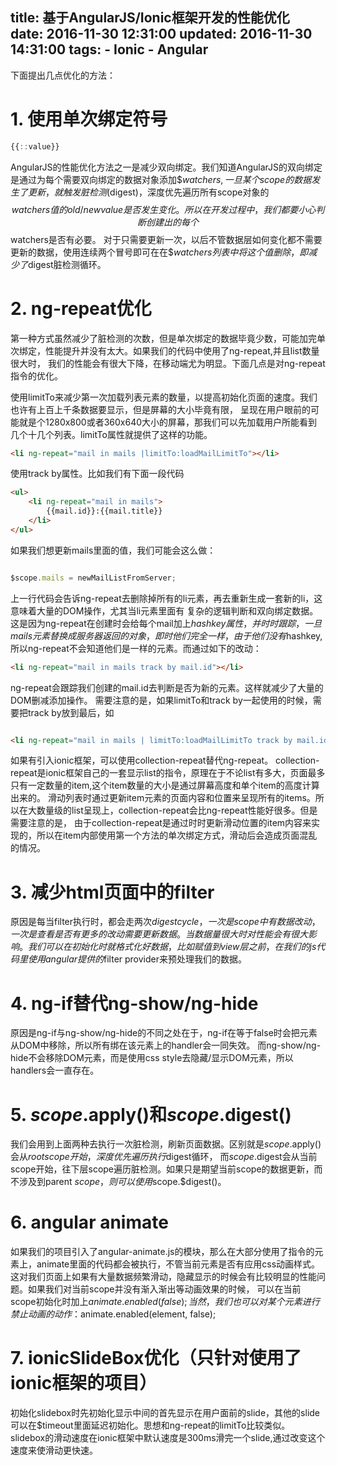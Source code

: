 title: 基于AngularJS/Ionic框架开发的性能优化
date: 2016-11-30 12:31:00
updated: 2016-11-30 14:31:00
tags:
	- Ionic
	- Angular
---


下面提出几点优化的方法：

# 1. 使用单次绑定符号

```javascript
{{::value}}
```

AngularJS的性能优化方法之一是减少双向绑定。我们知道AngularJS的双向绑定是通过为每个需要双向绑定的数据对象添加$$watchers,一旦某个scope的数据发生了更新，
就触发脏检测($digest)，深度优先遍历所有scope对象的$$watchers值的old/new value是否发生变化。所以在开发过程中，我们都要小心判断创建出的每个$$watchers是否有必要。
对于只需要更新一次，以后不管数据层如何变化都不需要更新的数据，使用连续两个冒号即可在在$$watchers列表中将这个值删除，即减少了$digest脏检测循环。

# 2. ng-repeat优化

第一种方式虽然减少了脏检测的次数，但是单次绑定的数据毕竟少数，可能加完单次绑定，性能提升并没有太大。如果我们的代码中使用了ng-repeat,并且list数量很大时，
我们的性能会有很大下降，在移动端尤为明显。下面几点是对ng-repeat指令的优化。

使用limitTo来减少第一次加载列表元素的数量，以提高初始化页面的速度。我们也许有上百上千条数据要显示，但是屏幕的大小毕竟有限，
呈现在用户眼前的可能就是个1280x800或者360x640大小的屏幕，那我们可以先加载用户所能看到几个十几个列表。limitTo属性就提供了这样的功能。

```html
<li ng-repeat="mail in mails |limitTo:loadMailLimitTo"></li>
```

使用track by属性。比如我们有下面一段代码

```html
<ul>
    <li ng-repeat="mail in mails">
        {{mail.id}}:{{mail.title}}
    </li>
</ul>  
```

如果我们想更新mails里面的值，我们可能会这么做：

```javascript

$scope.mails = newMailListFromServer;

```

上一行代码会告诉ng-repeat去删除掉所有的li元素，再去重新生成一套新的li，这意味着大量的DOM操作，尤其当li元素里面有 复杂的逻辑判断和双向绑定数据。
这是因为ng-repeat在创建时会给每个mail加上$hashkey属性，并时时跟踪，一旦mails元素替换成服务器 返回的对象，即时他们完全一样，由于他们没有$hashkey,
所以ng-repeat不会知道他们是一样的元素。而通过如下的改动：


```html
<li ng-repeat="mail in mails track by mail.id"></li>
```

ng-repeat会跟踪我们创建的mail.id去判断是否为新的元素。这样就减少了大量的DOM删减添加操作。
需要注意的是，如果limitTo和track by一起使用的时候，需要把track by放到最后，如
```html

<li ng-repeat="mail in mails | limitTo:loadMailLimitTo track by mail.id"></li>

```

如果有引入ionic框架，可以使用collection-repeat替代ng-repeat。
collection-repeat是ionic框架自己的一套显示list的指令，原理在于不论list有多大，页面最多只有一定数量的item,这个item数量的大小是通过屏幕高度和单个item的高度计算出来的。
滑动列表时通过更新item元素的页面内容和位置来呈现所有的items。所以在大数量级的list呈现上，collection-repeat会比ng-repeat性能好很多。但是需要注意的是，
由于collection-repeat是通过时时更新滑动位置的item内容来实现的，所以在item内部使用第一个方法的单次绑定方式，滑动后会造成页面混乱的情况。

# 3. 减少html页面中的filter

原因是每当filter执行时，都会走两次$digest cycle，一次是scope中有数据改动，一次是查看是否有更多的改动需要更新数据。当数据量很大时对性能会有很大影响。
我们可以在初始化时就格式化好数据，比如赋值到view层之前，在我们的js代码里使用angular提供的$filter provider来预处理我们的数据。

# 4. ng-if替代ng-show/ng-hide

原因是ng-if与ng-show/ng-hide的不同之处在于，ng-if在等于false时会把元素从DOM中移除，所以所有绑在该元素上的handler会一同失效。
而ng-show/ng-hide不会移除DOM元素，而是使用css style去隐藏/显示DOM元素，所以handlers会一直存在。

# 5. $scope.$apply()和$scope.$digest()

我们会用到上面两种去执行一次脏检测，刷新页面数据。区别就是$scope.$apply()会从$rootscope开始，深度优先遍历执行$digest循环，
而$scope.$digest会从当前scope开始，往下层scope遍历脏检测。如果只是期望当前scope的数据更新，而不涉及到parent $scope，则可以使用$scope.$digest()。

# 6. angular animate

如果我们的项目引入了angular-animate.js的模块，那么在大部分使用了指令的元素上，animate里面的代码都会被执行，不管当前元素是否有应用css动画样式。
这对我们页面上如果有大量数据频繁滑动，隐藏显示的时候会有比较明显的性能问题。如果我们对当前scope并没有渐入渐出等动画效果的时候，
可以在当前scope初始化时加上$animate.enabled(false);当然，我们也可以对某个元素进行禁止动画的动作：$animate.enabled(element, false);

# 7. ionicSlideBox优化（只针对使用了ionic框架的项目）

初始化slidebox时先初始化显示中间的首先显示在用户面前的slide，其他的slide可以在$timeout里面延迟初始化。思想和ng-repeat的limitTo比较类似。
slidebox的滑动速度在ionic框架中默认速度是300ms滑完一个slide,通过改变这个速度来使滑动更快速。
